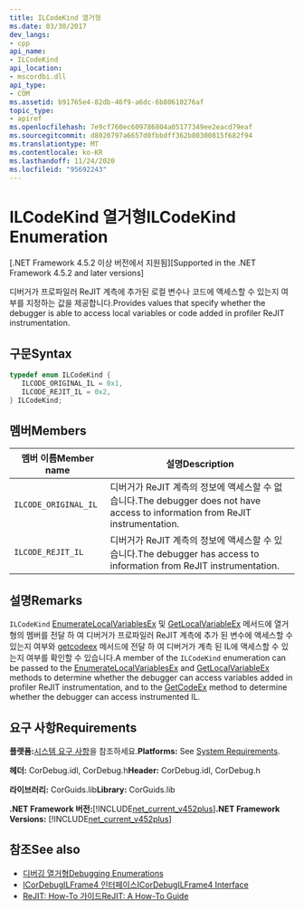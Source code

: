 ```yaml
---
title: ILCodeKind 열거형
ms.date: 03/30/2017
dev_langs:
- cpp
api_name:
- ILCodeKind
api_location:
- mscordbi.dll
api_type:
- COM
ms.assetid: b91765e4-82db-46f9-a6dc-6b80610276af
topic_type:
- apiref
ms.openlocfilehash: 7e9cf760ec609786804a05177349ee2eacd79eaf
ms.sourcegitcommit: d8020797a6657d0fbbdff362b80300815f682f94
ms.translationtype: MT
ms.contentlocale: ko-KR
ms.lasthandoff: 11/24/2020
ms.locfileid: "95692243"
---
```

# <a name="ilcodekind-enumeration"></a><span data-ttu-id="7a68b-102">ILCodeKind 열거형</span><span class="sxs-lookup"><span data-stu-id="7a68b-102">ILCodeKind Enumeration</span></span>

<span data-ttu-id="7a68b-103">[.NET Framework 4.5.2 이상 버전에서 지원됨]</span><span class="sxs-lookup"><span data-stu-id="7a68b-103">[Supported in the .NET Framework 4.5.2 and later versions]</span></span>  
  
 <span data-ttu-id="7a68b-104">디버거가 프로파일러 ReJIT 계측에 추가된 로컬 변수나 코드에 액세스할 수 있는지 여부를 지정하는 값을 제공합니다.</span><span class="sxs-lookup"><span data-stu-id="7a68b-104">Provides values that specify whether the debugger is able to access local variables or code added in profiler ReJIT instrumentation.</span></span>  
  
## <a name="syntax"></a><span data-ttu-id="7a68b-105">구문</span><span class="sxs-lookup"><span data-stu-id="7a68b-105">Syntax</span></span>  
  
```cpp
typedef enum ILCodeKind {  
   ILCODE_ORIGINAL_IL = 0x1,  
   ILCODE_REJIT_IL = 0x2,  
} ILCodeKind;  
```  
  
## <a name="members"></a><span data-ttu-id="7a68b-106">멤버</span><span class="sxs-lookup"><span data-stu-id="7a68b-106">Members</span></span>  
  
|<span data-ttu-id="7a68b-107">멤버 이름</span><span class="sxs-lookup"><span data-stu-id="7a68b-107">Member name</span></span>|<span data-ttu-id="7a68b-108">설명</span><span class="sxs-lookup"><span data-stu-id="7a68b-108">Description</span></span>|  
|-----------------|-----------------|  
|`ILCODE_ORIGINAL_IL`|<span data-ttu-id="7a68b-109">디버거가 ReJIT 계측의 정보에 액세스할 수 없습니다.</span><span class="sxs-lookup"><span data-stu-id="7a68b-109">The debugger does not have access to information from ReJIT instrumentation.</span></span>|  
|`ILCODE_REJIT_IL`|<span data-ttu-id="7a68b-110">디버거가 ReJIT 계측의 정보에 액세스할 수 있습니다.</span><span class="sxs-lookup"><span data-stu-id="7a68b-110">The debugger has access to information from ReJIT instrumentation.</span></span>|  
  
## <a name="remarks"></a><span data-ttu-id="7a68b-111">설명</span><span class="sxs-lookup"><span data-stu-id="7a68b-111">Remarks</span></span>  

 <span data-ttu-id="7a68b-112">`ILCodeKind` [EnumerateLocalVariablesEx](icordebugilframe4-enumeratelocalvariablesex-method.md) 및 [GetLocalVariableEx](icordebugilframe4-getlocalvariableex-method.md) 메서드에 열거형의 멤버를 전달 하 여 디버거가 프로파일러 ReJIT 계측에 추가 된 변수에 액세스할 수 있는지 여부와 [getcodeex](icordebugilframe4-getcodeex-method.md) 메서드에 전달 하 여 디버거가 계측 된 IL에 액세스할 수 있는지 여부를 확인할 수 있습니다.</span><span class="sxs-lookup"><span data-stu-id="7a68b-112">A member of the `ILCodeKind` enumeration can be passed to the [EnumerateLocalVariablesEx](icordebugilframe4-enumeratelocalvariablesex-method.md) and [GetLocalVariableEx](icordebugilframe4-getlocalvariableex-method.md) methods to determine whether the debugger can access variables added in profiler ReJIT instrumentation, and to the [GetCodeEx](icordebugilframe4-getcodeex-method.md) method to determine whether the debugger can access instrumented IL.</span></span>  
  
## <a name="requirements"></a><span data-ttu-id="7a68b-113">요구 사항</span><span class="sxs-lookup"><span data-stu-id="7a68b-113">Requirements</span></span>  

 <span data-ttu-id="7a68b-114">**플랫폼:**[시스템 요구 사항](../../get-started/system-requirements.md)을 참조하세요.</span><span class="sxs-lookup"><span data-stu-id="7a68b-114">**Platforms:** See [System Requirements](../../get-started/system-requirements.md).</span></span>  
  
 <span data-ttu-id="7a68b-115">**헤더:** CorDebug.idl, CorDebug.h</span><span class="sxs-lookup"><span data-stu-id="7a68b-115">**Header:** CorDebug.idl, CorDebug.h</span></span>  
  
 <span data-ttu-id="7a68b-116">**라이브러리:** CorGuids.lib</span><span class="sxs-lookup"><span data-stu-id="7a68b-116">**Library:** CorGuids.lib</span></span>  
  
 <span data-ttu-id="7a68b-117">**.NET Framework 버전:**[!INCLUDE[net_current_v452plus](../../../../includes/net-current-v452plus-md.md)]</span><span class="sxs-lookup"><span data-stu-id="7a68b-117">**.NET Framework Versions:** [!INCLUDE[net_current_v452plus](../../../../includes/net-current-v452plus-md.md)]</span></span>  
  
## <a name="see-also"></a><span data-ttu-id="7a68b-118">참조</span><span class="sxs-lookup"><span data-stu-id="7a68b-118">See also</span></span>

- [<span data-ttu-id="7a68b-119">디버깅 열거형</span><span class="sxs-lookup"><span data-stu-id="7a68b-119">Debugging Enumerations</span></span>](debugging-enumerations.md)
- [<span data-ttu-id="7a68b-120">ICorDebugILFrame4 인터페이스</span><span class="sxs-lookup"><span data-stu-id="7a68b-120">ICorDebugILFrame4 Interface</span></span>](icordebugilframe4-interface.md)
- [<span data-ttu-id="7a68b-121">ReJIT: How-To 가이드</span><span class="sxs-lookup"><span data-stu-id="7a68b-121">ReJIT: A How-To Guide</span></span>](/archive/blogs/davbr/rejit-a-how-to-guide)
